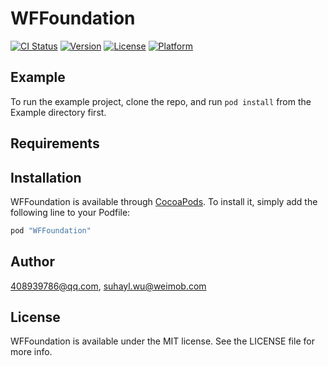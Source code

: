 # WFFoundation

[![CI Status](http://img.shields.io/travis/408939786@qq.com/WFFoundation.svg?style=flat)](https://travis-ci.org/408939786@qq.com/WFFoundation)
[![Version](https://img.shields.io/cocoapods/v/WFFoundation.svg?style=flat)](http://cocoapods.org/pods/WFFoundation)
[![License](https://img.shields.io/cocoapods/l/WFFoundation.svg?style=flat)](http://cocoapods.org/pods/WFFoundation)
[![Platform](https://img.shields.io/cocoapods/p/WFFoundation.svg?style=flat)](http://cocoapods.org/pods/WFFoundation)

## Example

To run the example project, clone the repo, and run `pod install` from the Example directory first.

## Requirements

## Installation

WFFoundation is available through [CocoaPods](http://cocoapods.org). To install
it, simply add the following line to your Podfile:

```ruby
pod "WFFoundation"
```

## Author

408939786@qq.com, suhayl.wu@weimob.com

## License

WFFoundation is available under the MIT license. See the LICENSE file for more info.
